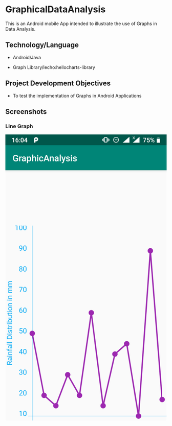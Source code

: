 # GraphicalDataAnalysis
This is an Android mobile App intended to illustrate the use of Graphs in Data Analysis.

## Technology/Language
- Android/Java

- Graph Library/lecho:hellocharts-library

## Project Development Objectives
- To test the implementation of Graphs in Android Applications

## Screenshots
### Line Graph
![Line Graph](/images/Graph1.png)